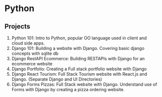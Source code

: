 # Python

## Projects
1. Python 101: Intro to Python, popular OO language used in client and cloud side apps.
2. Django 101: Building a website with Django. Covering basic django concepts with sqlite db
3. Django RestAPI Ecommerce: Building RESTAPIs with Django for an ecommerce website
4. Django Portfolio: Creating a Full stack portfolio website with Django
5. Django React Tourism: Full Stack Tourism website with React.js and Django. (Separate Django and UI Directories)
6. Django Forms Pizzas: Full Stack website with Django. Understand use of Forms with Django by creating a pizza ordering website.